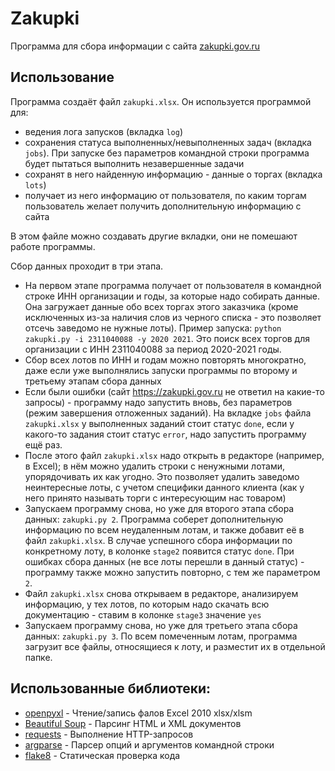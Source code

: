 # Zakupki

Программа для сбора информации с сайта [zakupki.gov.ru](https://zakupki.gov.ru)

## Использование

Программа создаёт файл `zakupki.xlsx`. Он используется программой для:

- ведения лога запусков (вкладка `log`)
- сохранения статуса выполненных/невыполненных задач (вкладка `jobs`). При запуске без параметров командной строки программа будет пытаться выполнить незавершенные задачи
- сохранят в него найденную информацию - данные о торгах (вкладка `lots`)
- получает из него информацию от пользователя, по каким торгам пользователь желает получить дополнительную информацию с сайта

В этом файле можно создавать другие вкладки, они не помешают работе программы.

Сбор данных проходит в три этапа.

- На первом этапе программа получает от пользователя в командной строке ИНН организации и годы, за которые надо собирать данные. 
Она загружает данные обо всех торгах этого заказчика (кроме исключенных из-за наличия слов из черного списка - это позволяет отсечь заведомо не нужные лоты).
Пример запуска: `python zakupki.py -i 2311040088 -y 2020 2021`. Это поиск всех торгов для организации с ИНН 2311040088 за период 2020-2021 годы.
- Сбор всех лотов по ИНН и годам можно повторять многократно, даже если уже выполнялись запуски программы по второму и третьему этапам сбора данных
- Если были ошибки (сайт <https://zakupki.gov.ru> не ответил на какие-то запросы) - программу надо запустить вновь, без параметров (режим завершения отложенных заданий). На вкладке `jobs` файла `zakupki.xlsx` у выполненных заданий стоит статус `done`, если у какого-то задания стоит статус `error`, надо запустить программу ещё раз. 
- После этого файл `zakupki.xlsx` надо открыть в редакторе (например, в Excel); в нём можно удалить строки с ненужными лотами, упорядочивать их как угодно. Это позволяет удалить заведомо неинтересные лоты, с учетом специфики данного клиента (как у него принято называть торги с интересующим нас товаром)
- Запускаем программу снова, но уже для второго этапа сбора данных: `zakupki.py 2`. Программа соберет дополнительную информацию по всем неудаленным лотам, и также добавит её в файл `zakupki.xlsx`. В случае успешного сбора информации по конкретному лоту, в колонке `stage2` появится статус `done`. При ошибках сбора данных (не все лоты перешли в данный статус) - программу также можно запустить повторно, с тем же параметром `2`.
- Файл `zakupki.xlsx` снова открываем в редакторе, анализируем информацию, у тех лотов, по которым надо скачать всю документацию - ставим в колонке `stage3` значение `yes`
- Запускаем программу снова, но уже для третьего этапа сбора данных: `zakupki.py 3`. По всем помеченным лотам, программа загрузит все файлы, относящиеся к лоту, и разместит их в отдельной папке. 

## Использованные библиотеки:

- [openpyxl](https://openpyxl.readthedocs.io/en/stable/) - Чтение/запись фалов Excel 2010 xlsx/xlsm
- [Beautiful Soup](https://pypi.org/project/beautifulsoup4/) - Парсинг HTML и XML документов
- [requests](https://docs.python-requests.org/en/latest/index.html) - Выполнение HTTP-запросов
- [argparse](https://docs.python.org/3/library/argparse.html) - Парсер опций и аргументов командной строки
- [flake8](https://flake8.pycqa.org/en/latest/) - Статическая проверка кода
